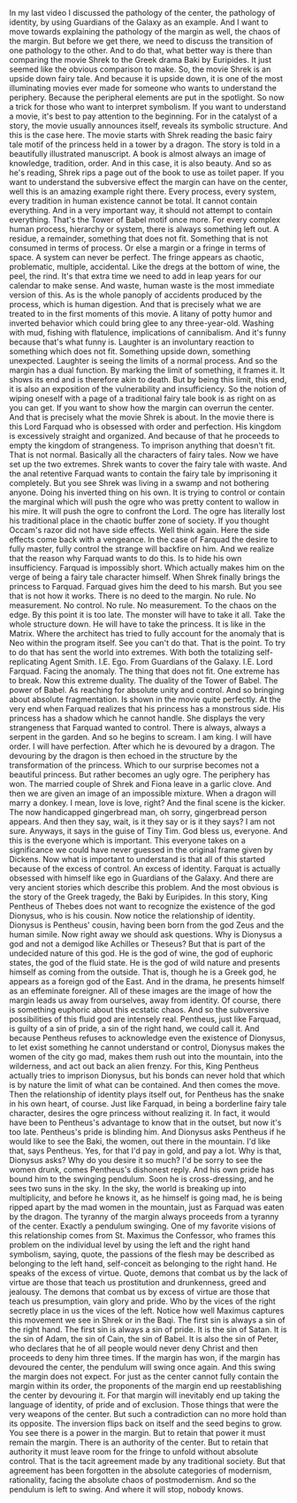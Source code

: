  In my last video I discussed the pathology of the center, the pathology of identity, by using Guardians of the Galaxy as an example. And I want to move towards explaining the pathology of the margin as well, the chaos of the margin. But before we get there, we need to discuss the transition of one pathology to the other. And to do that, what better way is there than comparing the movie Shrek to the Greek drama Baki by Euripides. It just seemed like the obvious comparison to make. So, the movie Shrek is an upside down fairy tale. And because it is upside down, it is one of the most illuminating movies ever made for someone who wants to understand the periphery. Because the peripheral elements are put in the spotlight. So now a trick for those who want to interpret symbolism. If you want to understand a movie, it's best to pay attention to the beginning. For in the catalyst of a story, the movie usually announces itself, reveals its symbolic structure. And this is the case here. The movie starts with Shrek reading the basic fairy tale motif of the princess held in a tower by a dragon. The story is told in a beautifully illustrated manuscript. A book is almost always an image of knowledge, tradition, order. And in this case, it is also beauty. And so as he's reading, Shrek rips a page out of the book to use as toilet paper. If you want to understand the subversive effect the margin can have on the center, well this is an amazing example right there. Every process, every system, every tradition in human existence cannot be total. It cannot contain everything. And in a very important way, it should not attempt to contain everything. That's the Tower of Babel motif once more. For every complex human process, hierarchy or system, there is always something left out. A residue, a remainder, something that does not fit. Something that is not consumed in terms of process. Or else a margin or a fringe in terms of space. A system can never be perfect. The fringe appears as chaotic, problematic, multiple, accidental. Like the dregs at the bottom of wine, the peel, the rind. It's that extra time we need to add in leap years for our calendar to make sense. And waste, human waste is the most immediate version of this. As is the whole panoply of accidents produced by the process, which is human digestion. And that is precisely what we are treated to in the first moments of this movie. A litany of potty humor and inverted behavior which could bring glee to any three-year-old. Washing with mud, fishing with flatulence, implications of cannibalism. And it's funny because that's what funny is. Laughter is an involuntary reaction to something which does not fit. Something upside down, something unexpected. Laughter is seeing the limits of a normal process. And so the margin has a dual function. By marking the limit of something, it frames it. It shows its end and is therefore akin to death. But by being this limit, this end, it is also an exposition of the vulnerability and insufficiency. So the notion of wiping oneself with a page of a traditional fairy tale book is as right on as you can get. If you want to show how the margin can overrun the center. And that is precisely what the movie Shrek is about. In the movie there is this Lord Farquad who is obsessed with order and perfection. His kingdom is excessively straight and organized. And because of that he proceeds to empty the kingdom of strangeness. To imprison anything that doesn't fit. That is not normal. Basically all the characters of fairy tales. Now we have set up the two extremes. Shrek wants to cover the fairy tale with waste. And the anal retentive Farquad wants to contain the fairy tale by imprisoning it completely. But you see Shrek was living in a swamp and not bothering anyone. Doing his inverted thing on his own. It is trying to control or contain the marginal which will push the ogre who was pretty content to wallow in his mire. It will push the ogre to confront the Lord. The ogre has literally lost his traditional place in the chaotic buffer zone of society. If you thought Occam's razor did not have side effects. Well think again. Here the side effects come back with a vengeance. In the case of Farquad the desire to fully master, fully control the strange will backfire on him. And we realize that the reason why Farquad wants to do this. Is to hide his own insufficiency. Farquad is impossibly short. Which actually makes him on the verge of being a fairy tale character himself. When Shrek finally brings the princess to Farquad. Farquad gives him the deed to his marsh. But you see that is not how it works. There is no deed to the margin. No rule. No measurement. No control. No rule. No measurement. To the chaos on the edge. By this point it is too late. The monster will have to take it all. Take the whole structure down. He will have to take the princess. It is like in the Matrix. Where the architect has tried to fully account for the anomaly that is Neo within the program itself. See you can't do that. That is the point. To try to do that has sent the world into extremes. With both the totalizing self-replicating Agent Smith. I.E. Ego. From Guardians of the Galaxy. I.E. Lord Farquad. Facing the anomaly. The thing that does not fit. One extreme has to break. Now this extreme duality. The duality of the Tower of Babel. The power of Babel. As reaching for absolute unity and control. And so bringing about absolute fragmentation. Is shown in the movie quite perfectly. At the very end when Farquad realizes that his princess has a monstrous side. His princess has a shadow which he cannot handle. She displays the very strangeness that Farquad wanted to control. There is always, always a serpent in the garden. And so he begins to scream. I am king. I will have order. I will have perfection. After which he is devoured by a dragon. The devouring by the dragon is then echoed in the structure by the transformation of the princess. Which to our surprise becomes not a beautiful princess. But rather becomes an ugly ogre. The periphery has won. The married couple of Shrek and Fiona leave in a garlic clove. And then we are given an image of an impossible mixture. When a dragon will marry a donkey. I mean, love is love, right? And the final scene is the kicker. The now handicapped gingerbread man, oh sorry, gingerbread person appears. And then they say, wait, is it they say or is it they says? I am not sure. Anyways, it says in the guise of Tiny Tim. God bless us, everyone. And this is the everyone which is important. This everyone takes on a significance we could have never guessed in the original frame given by Dickens. Now what is important to understand is that all of this started because of the excess of control. An excess of identity. Farquat is actually obsessed with himself like ego in Guardians of the Galaxy. And there are very ancient stories which describe this problem. And the most obvious is the story of the Greek tragedy, the Baki by Euripides. In this story, King Pentheus of Thebes does not want to recognize the existence of the god Dionysus, who is his cousin. Now notice the relationship of identity. Dionysus is Pentheus' cousin, having been born from the god Zeus and the human simile. Now right away we should ask questions. Why is Dionysus a god and not a demigod like Achilles or Theseus? But that is part of the undecided nature of this god. He is the god of wine, the god of euphoric states, the god of the fluid state. He is the god of wild nature and presents himself as coming from the outside. That is, though he is a Greek god, he appears as a foreign god of the East. And in the drama, he presents himself as an effeminate foreigner. All of these images are the image of how the margin leads us away from ourselves, away from identity. Of course, there is something euphoric about this ecstatic chaos. And so the subversive possibilities of this fluid god are intensely real. Pentheus, just like Farquad, is guilty of a sin of pride, a sin of the right hand, we could call it. And because Pentheus refuses to acknowledge even the existence of Dionysus, to let exist something he cannot understand or control, Dionysus makes the women of the city go mad, makes them rush out into the mountain, into the wilderness, and act out back an alien frenzy. For this, King Pentheus actually tries to imprison Dionysus, but his bonds can never hold that which is by nature the limit of what can be contained. And then comes the move. Then the relationship of identity plays itself out, for Pentheus has the snake in his own heart, of course. Just like Farquad, in being a borderline fairy tale character, desires the ogre princess without realizing it. In fact, it would have been to Pentheus's advantage to know that in the outset, but now it's too late. Pentheus's pride is blinding him. And Dionysus asks Pentheus if he would like to see the Baki, the women, out there in the mountain. I'd like that, says Pentheus. Yes, for that I'd pay in gold, and pay a lot. Why is that, Dionysus asks? Why do you desire it so much? I'd be sorry to see the women drunk, comes Pentheus's dishonest reply. And his own pride has bound him to the swinging pendulum. Soon he is cross-dressing, and he sees two suns in the sky. In the sky, the world is breaking up into multiplicity, and before he knows it, as he himself is going mad, he is being ripped apart by the mad women in the mountain, just as Farquad was eaten by the dragon. The tyranny of the margin always proceeds from a tyranny of the center. Exactly a pendulum swinging. One of my favorite visions of this relationship comes from St. Maximus the Confessor, who frames this problem on the individual level by using the left and the right hand symbolism, saying, quote, the passions of the flesh may be described as belonging to the left hand, self-conceit as belonging to the right hand. He speaks of the excess of virtue. Quote, demons that combat us by the lack of virtue are those that teach us prostitution and drunkenness, greed and jealousy. The demons that combat us by excess of virtue are those that teach us presumption, vain glory and pride. Who by the vices of the right secretly place in us the vices of the left. Notice how well Maximus captures this movement we see in Shrek or in the Baqi. The first sin is always a sin of the right hand. The first sin is always a sin of pride. It is the sin of Satan. It is the sin of Adam, the sin of Cain, the sin of Babel. It is also the sin of Peter, who declares that he of all people would never deny Christ and then proceeds to deny him three times. If the margin has won, if the margin has devoured the center, the pendulum will swing once again. And this swing the margin does not expect. For just as the center cannot fully contain the margin within its order, the proponents of the margin end up reestablishing the center by devouring it. For that margin will inevitably end up taking the language of identity, of pride and of exclusion. Those things that were the very weapons of the center. But such a contradiction can no more hold than its opposite. The inversion flips back on itself and the seed begins to grow. You see there is a power in the margin. But to retain that power it must remain the margin. There is an authority of the center. But to retain that authority it must leave room for the fringe to unfold without absolute control. That is the tacit agreement made by any traditional society. But that agreement has been forgotten in the absolute categories of modernism, rationality, facing the absolute chaos of postmodernism. And so the pendulum is left to swing. And where it will stop, nobody knows.